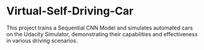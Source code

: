 # Virtual-Self-Driving-Car
This project trains a Sequential CNN Model and simulates automated cars on the Udacity Simulator, demonstrating their capabilities and effectiveness in various driving scenarios.
